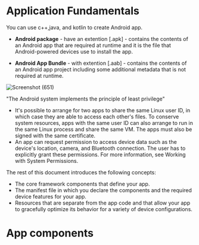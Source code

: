 # Application Fundamentals 

You can use c++,java, and kotlin to create Android app.
- **Android package** 
        - have an extention [.apk]
        - contains the contents of an Android app that are required at runtime and it is the file that Android-powered devices use to install the app.

-  **Android App Bundle**
        - with extention [.aab]
        - contains the contents of an Android app project including some additional metadata that is not required at runtime.

![Screenshot (651)](https://user-images.githubusercontent.com/97829483/165720956-c3c82890-e494-4f88-b9ec-2531707ea39d.png)


"The Android system implements the principle of least privilege"
 - It's possible to arrange for two apps to share the same Linux user ID, in which case they are able to access each other's files. To conserve system resources, apps with the same user ID can also arrange to run in the same Linux process and share the same VM. The apps must also be signed with the same certificate.
 - An app can request permission to access device data such as the device's location, camera, and Bluetooth connection. The user has to explicitly grant these permissions. For more information, see Working with System Permissions.

The rest of this document introduces the following concepts:

 - The core framework components that define your app.
 - The manifest file in which you declare the components and the required device features for your app.
 - Resources that are separate from the app code and that allow your app to gracefully optimize its behavior for a variety of device configurations.

# App components
